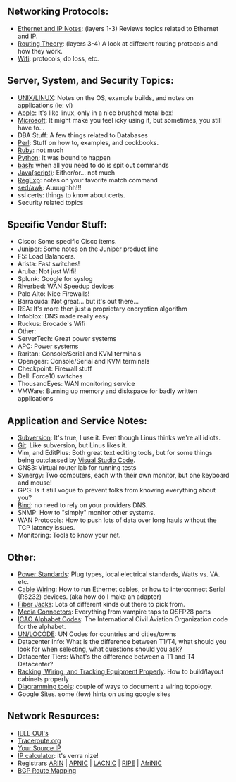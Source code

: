 ## Networking Protocols:

- [Ethernet and IP Notes](Networking/Eth-IP/README.md): (layers 1-3) Reviews topics related to Ethernet and IP. 
- [Routing Theory](Networking/Eth-IP/layer3/routing-theory.md): (layers 3-4) A look at different routing protocols and how they work.
- [Wifi](Networking/wifi/README.md): protocols, db loss, etc. 

## Server, System, and Security Topics:
- [UNIX/LINUX](OS/unix/README.md):  Notes on the OS, example builds, and notes on applications (ie: vi)
- [Apple](OS/apple/README.md): It's like linux, only in a nice brushed metal box!
- [Microsoft](OS/windows/README.md): It might make you feel icky using it, but sometimes, you still have to...
- DBA Stuff: A few things related to Databases
- [Perl](perl/README.md): Stuff on how to, examples, and cookbooks.
- [Ruby](Ruby/README.md): not much
- [Python](python/README.md): It was bound to happen
- [bash](OS/unix/bash/README.md): when all you need to do is spit out commands
- [Java(script)](Java/README.md): Either/or... not much
- [RegExp](Other/regexp.md): notes on your favorite match command
- [sed/awk](OS/unix/sedawk.md): Auuughhh!!!
- ssl certs: things to know about certs.
- Security related topics

## Specific Vendor Stuff:
- Cisco: Some specific Cisco items.
- [Juniper](Networking/juniper/README.md): Some notes on the Juniper product line
- F5: Load Balancers. 
- Arista: Fast switches!
- Aruba: Not just Wifi!
- Splunk: Google for syslog
- Riverbed: WAN Speedup devices
- Palo Alto: Nice Firewalls!
- Barracuda: Not great... but it's out there...
- RSA: It's more then just a proprietary encryption algorithm
- Infoblox: DNS made really easy
- Ruckus: Brocade's Wifi
- Other:
- ServerTech: Great power systems
- APC: Power systems
- Raritan: Console/Serial and KVM terminals
- Opengear: Console/Serial and KVM terminals
- Checkpoint: Firewall stuff 
- Dell: Force10 switches
- ThousandEyes: WAN monitoring service
- VMWare: Burning up memory and diskspace for badly written applications

## Application and Service Notes:
- [Subversion](App/Subversion/README.md): It's true, I use it.  Even though Linus thinks we're all idiots. 
- [Git](App/Git/README.md): Like subversion, but Linus likes it.
- Vim, and EditPlus: Both great text editing tools, but for some things being outclassed by [Visual Studio Code](OS/apple/apps/MS-Code.md).
- GNS3: Virtual router lab for running tests
- Synergy: Two computers, each with their own monitor, but one keyboard and mouse!
- GPG: Is it still vogue to prevent folks from knowing everything about you?
- [Bind](OS/unix/dns/README.md): no need to rely on your providers DNS.
- SNMP: How to "simply" monitor other systems.
- WAN Protocols: How to push lots of data over long hauls without the TCP latency issues.
- Monitoring: Tools to know your net.

## Other:
- [Power Standards](Other/PowerStandards/README.md): Plug types, local electrical standards, Watts vs. VA. etc.
- [Cable Wiring](Other/cableWiring/README.md): How to run Ethernet cables, or how to interconnect Serial (RS232) devices.  (aka how do I make an adapter)
- [Fiber Jacks](Other/fiber-jacks.md): Lots of different kinds out there to pick from.
- [Media Connectors](Other/physicalMedia.md): Everything from vampire taps to QSFP28 ports
- [ICAO Alphabet Codes](Other/icao-alphabet-codes.md): The International Civil Aviation Organization code for the alphabet.
- [UN/LOCODE](http://www.unece.org/cefact/locode/service/location.html): UN Codes for countries and cities/towns
- Datacenter Info: What is the difference between T1/T4, what should you look for when selecting, what questions should you ask? 
- Datacenter Tiers: What's the difference between a T1 and T4 Datacenter?
- [Racking, Wiring, and Tracking Equipment Properly](Other/Racks/README.md). How to build/layout cabinets properly
- [Diagramming tools](App/diagramming-tools.md): couple of ways to document a wiring topology. 
- Google Sites.  some (few) hints on using google sites

## Network Resources:
- [IEEE OUI's](http://standards.ieee.org/regauth/oui/index.shtml)
- [Traceroute.org](http://traceroute.org/)
- [Your Source IP](http://www.hostip.info/)
- [IP calculator](http://jodies.de/ipcalc): it's verra nize!
- Registrars  [ARIN](http://www.arin.net/) | [APNIC](http://www.apnic.net/) | [LACNIC](http://www.lacnic.net/) | [RIPE](http://www.ripe.net/) | [AfriNIC](http://www.afrinic.org/)
- [BGP Route Mapping](http://www.ris.ripe.net/bgplay/)
